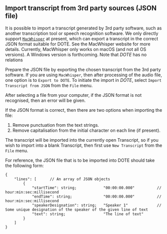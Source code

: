 ## Import transcript from 3rd party sources (JSON file)

It is possible to import a transcript generated by 3rd party software, such as another transcription tool or speech recognition software.
We only directly support [`MacWhisper`](https://goodsnooze.gumroad.com/l/macwhisper) at present, which can export a transcript in the correct JSON format suitable for DOTE.
See the MacWhisper website for more details.
Currently, MacWhisper only works on macOS (and not all OS versions).
A Windows version is forthcoming.
Note that _DOTE_ has no relations

Prepare the JSON file by exporting the chosen transcript from the 3rd party software.
If you are using `MacWhisper`, then after processing of the audio file, one option is to `Export to DOTE`.
To initiate the import in _DOTE_, select ``Import Transcript from JSON`` from the `File` menu.

After selecting a file from your computer, if the JSON format is not recognised, then an error will be given.

If the JSON format is correct, then there are two options when importing the file:
1. Remove punctuation from the text strings.
2. Remove capitalisation from the initial character on each line (if present).

The transcript will be imported into the currently open Transcript, so if you wish to import into a blank Transcript, then first use `New Transcript` from the `File` menu.

For reference, the JSON file that is to be imported into DOTE should take the following form:

```
{
	"lines": [      // An array of JSON objects
		{
			"startTime": string;            "00:00:00.000"          // hour:min:sec:millisecond
			"endTime": string;              "00:00:00.000"          // hour:min:sec:millisecond
			"speakerDesignation": string;   "Speaker 1"             // Some unique designation of the speaker of the given line of text
			"text": string;                 "The line of text"
		}
	]
}
```
